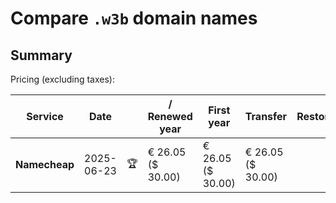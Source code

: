 # Compare `.w3b` domain names

## Summary

Pricing (excluding taxes):

| Service | Date |  | / Renewed year | First year | Transfer | Restoration |
|--|--|--|--|--|--|--|
| **Namecheap** | 2025-06-23 | 🏆 | € 26.05<br>($ 30.00) | € 26.05<br>($ 30.00) | € 26.05<br>($ 30.00) |  |
